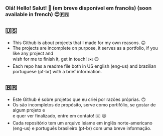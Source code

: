 ### Olá! Hello! Salut! 👋 (em breve disponível em francês) (soon available in french) 😊🇫🇷
## 🇺🇸
 - This Github is about projects that I made for my own reasons. 🙃
 - The projects are incomplete on purpose, it serves as a portfolio, if you like any project and <br>
   wish for me to finish it, get in touch! ✉️ 😉
 - Each repo has a readme file both in US english (eng-us) and brazilian portuguese (pt-br) with a brief information.
## 🇧🇷
 - Este Github é sobre projetos que eu criei por razões próprias. 🙃
 - Os são incompletos de propósito, serve como portifólio, se gostar de algum projeto e <br>
   e quer ver finalizado, entre em contato! ✉️ 😉
 - Cada repositório tem um arquivo leiame em inglês norte-americano (eng-us) e português brasileiro (pt-br) com uma breve informação.


